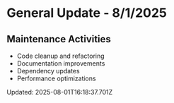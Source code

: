 # General Update - 8/1/2025

## Maintenance Activities

- Code cleanup and refactoring
- Documentation improvements
- Dependency updates
- Performance optimizations

Updated: 2025-08-01T16:18:37.701Z
